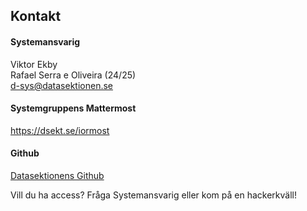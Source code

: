 ## Kontakt

#### Systemansvarig

Viktor Ekby </br>
Rafael Serra e Oliveira (24/25) </br>
[d-sys@datasektionen.se](mailto:d-sys@datasektionen.se)

#### Systemgruppens Mattermost

<https://dsekt.se/iormost>

#### Github

[Datasektionens Github](https://dsekt.se/github-link-website)</br>

Vill du ha access? Fråga Systemansvarig eller kom på en hackerkväll!
